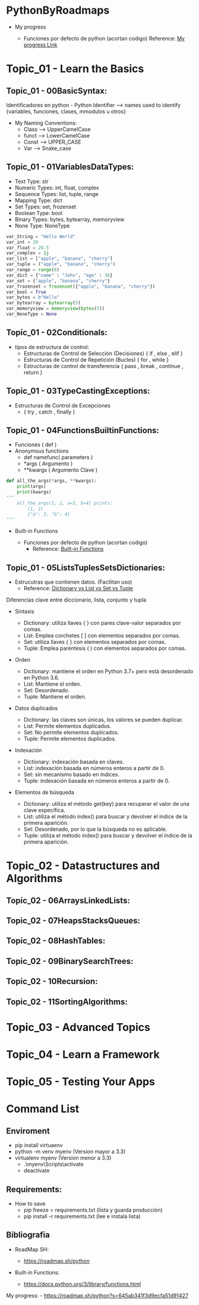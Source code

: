 # PythonByRoadmaps

- My progress

    - Funciones por defecto de python (acortan codigo)
        Reference: [My progress Link](https://roadmap.sh/python?s=645ab341f3d9ecfa51d91427)

# Topic_01 - Learn the Basics

## Topic_01 - 00BasicSyntax:

Identificadores en python - Python Identifier -->
    names used to identify {variables, funciones, clases, mmodulos u otros}

- My Naming Conventions:
    - Class --> UpperCamelCase
    - funct --> LowerCamelCase
    - Const --> UPPER_CASE
    - Var --> Snake_case

## Topic_01 - 01VariablesDataTypes:

- Text Type: str
- Numeric Types: int, float, complex
- Sequence Types: list, tuple, range
- Mapping Type: dict
- Set Types: set, frozenset
- Boolean Type: bool
- Binary Types: bytes, bytearray, memoryview
- None Type: NoneType

```python
var_String = "Hello World"
var_int = 20
var_float = 20.5
var_complex = 1j
var_list = ["apple", "banana", "cherry"]
var_tuple = ("apple", "banana", "cherry")
var_range = range(6)
var_dict = {"name" : "John", "age" : 36}
var_set = {"apple", "banana", "cherry"}
var_frozenset = frozenset({"apple", "banana", "cherry"})
var_bool = True
var_bytes = b"Hello"
var_bytearray = bytearray(5)
var_memoryview = memoryview(bytes(5))
var_NoneType = None
```
## Topic_01 - 02Conditionals:

- tipos de estructura de control:
    - Estructuras de Control de Selección (Decisiones)
        { if , else , elif }
    - Estructuras de Control de Repetición (Bucles)
        { for , while }
    - Estructuras de control de transferencia
        { pass , break , continue , return }

## Topic_01 - 03TypeCastingExceptions:

- Estructuras de Control de Excepciones
    - { try , catch , finally }

## Topic_01 - 04FunctionsBuiltinFunctions:

- Funciones ( def )
- Anonymous functions
    - def namefunc( parameters )
    - *args ( Argumento )
    - **kwargs ( Argumento Clave )

```python
def all_the_args(*args, **kwargs):
    print(args)
    print(kwargs)
"""
    all_the_args(1, 2, a=3, b=4) prints:
        (1, 2)
        {"a": 3, "b": 4}
"""
```

- Built-in Functions

    - Funciones por defecto de python (acortan codigo)
        - Reference: [Built-in Functions](https://docs.python.org/3/library/functions.html)

## Topic_01 - 05ListsTuplesSetsDictionaries:

- Estrucutras que contienen datos. (Facilitan uso)
    - Reference: [Dictionary vs List vs Set vs Tuple](https://jerrynsh.com/tuples-vs-lists-vs-sets-in-python/)

Diferencias clave entre diccionario, lista, conjunto y tupla

- Sintaxis
    - Dictionary: utiliza llaves { } con pares clave-valor separados por comas.
    - List: Emplea corchetes [ ] con elementos separados por comas.
    - Set: utiliza llaves { } con elementos separados por comas.
    - Tuple: Emplea paréntesis ( ) con elementos separados por comas.

- Orden
    - Dictionary: mantiene el orden en Python 3.7+ pero está desordenado en Python 3.6.
    - List: Mantiene el orden.
    - Set: Desordenado.
    - Tuple: Mantiene el orden.

- Datos duplicados
    - Dictionary: las claves son únicas, los valores se pueden duplicar.
    - List: Permite elementos duplicados.
    - Set: No permite elementos duplicados.
    - Tuple: Permite elementos duplicados.

- Indexación
    - Dictionary: indexación basada en claves.
    - List: indexación basada en números enteros a partir de 0.
    - Set: sin mecanismo basado en índices.
    - Tuple: indexación basada en números enteros a partir de 0.

- Elementos de búsqueda
    - Dictionary: utiliza el método get(key) para recuperar el valor de una clave específica.
    - List: utiliza el método index() para buscar y devolver el índice de la primera aparición.
    - Set: Desordenado, por lo que la búsqueda no es aplicable.
    - Tuple: utiliza el método index() para buscar y devolver el índice de la primera aparición.

# Topic_02 - Datastructures and Algorithms

## Topic_02 - 06ArraysLinkedLists:

## Topic_02 - 07HeapsStacksQueues:

## Topic_02 - 08HashTables:

## Topic_02 - 09BinarySearchTrees:

## Topic_02 - 10Recursion:

## Topic_02 - 11SortingAlgorithms:

# Topic_03 - Advanced Topics

# Topic_04 - Learn a Framework

# Topic_05 - Testing Your Apps

# Command List

## Enviroment

- pip install virtuaenv
- python -m venv myenv (Version mayor a 3.3)
- virtualenv myenv (Version menor a 3.3)
    - .\myenv\Scripts\activate
    - deactivate

## Requirements:
- How to save
    - pip freeze > requirements.txt (lista y guarda producciòn)
    - pip install -r requirements.txt (lee e instala lista)

## Bibliografia

- RoadMap SH:
    - https://roadmap.sh/python

- Built-in Functions:
    - https://docs.python.org/3/library/functions.html

My progress:
    - https://roadmap.sh/python?s=645ab341f3d9ecfa51d91427
